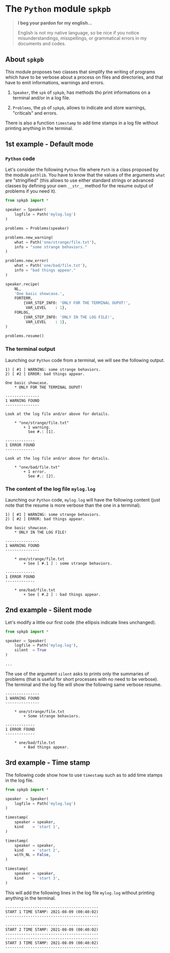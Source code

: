The `Python` module `spkpb`
===========================


> **I beg your pardon for my english...**
>
> English is not my native language, so be nice if you notice misunderstandings, misspellings, or grammatical errors in my documents and codes.


About `spkpb`
-------------

This module proposes two classes that simplify the writing of programs which have to be verbose about a process on files and directories, and that have to emit informations, warnings and errors.

  1. `Speaker`, the `spk` of `spkpb`, has methods tho print informations on a terminal and/or in a log file.
  
  1. `Problems`, the `pb` of `spkpb`, allows to indicate and store warnings, "criticals" and errors.


There is also a function `timestamp` to add time stamps in a log file without printing anything in the terminal.


1st example - Default mode
--------------------------

### `Python` code

Let's consider the following `Python` file where `Path` is a class proposed by the module `pathlib`. You have to know that the values of the arguments ``what`` are "stringified" (this allows to use either standard strings or advanced classes by defining your own ``__str__`` method for the resume output of problems if you need it).

```python
from spkpb import *

speaker = Speaker(
    logfile = Path('mylog.log')
)

problems = Problems(speaker)

problems.new_warning(
    what = Path('one/strange/file.txt'),
    info = "some strange behaviors."
)

problems.new_error(
    what = Path('one/bad/file.txt'),
    info = "bad things appear."
)

speaker.recipe(
    NL,
    'One basic showcase.',
    FORTERM,
        {VAR_STEP_INFO: 'ONLY FOR THE TERMINAL OUPUT!',
         VAR_LEVEL    : 1},
    FORLOG,
        {VAR_STEP_INFO: 'ONLY IN THE LOG FILE!',
         VAR_LEVEL    : 1},
)
    
problems.resume()
```

### The terminal output

Launching our `Python` code from a terminal, we will see the following output.

```
1) [ #1 ] WARNING: some strange behaviors.
2) [ #2 ] ERROR: bad things appear.

One basic showcase.
    * ONLY FOR THE TERMINAL OUPUT!

---------------
1 WARNING FOUND
---------------

Look at the log file and/or above for details.

    * "one/strange/file.txt"
        + 1 warning.
          See #.: [1].

-------------
1 ERROR FOUND
-------------

Look at the log file and/or above for details.

    * "one/bad/file.txt"
        + 1 error.
          See #.: [2].
```


### The content of the log file `mylog.log`

Launching our `Python` code, `mylog.log` will have the following content (just note that the resume is more verbose than the one in a terminal).


```
1) [ #1 ] WARNING: some strange behaviors.
2) [ #2 ] ERROR: bad things appear.

One basic showcase.
    * ONLY IN THE LOG FILE!

---------------
1 WARNING FOUND
---------------

    * one/strange/file.txt
        + See [ #.1 ] : some strange behaviors.

-------------
1 ERROR FOUND
-------------

    * one/bad/file.txt
        + See [ #.2 ] : bad things appear.
```


2nd example - Silent mode
-------------------------

Let's modify a little our first code (the ellipsis indicate lines unchanged).

```python
from spkpb import *

speaker = Speaker(
    logfile = Path('mylog.log'),
    silent  = True
)

...
```

The use of the argument ``silent`` asks to prints only the summaries of problems (that is useful for short processes with no need to be verbose). The terminal and the log file will show the following same verbose resume.

```
---------------
1 WARNING FOUND
---------------

    * one/strange/file.txt
        + Some strange behaviors.

-------------
1 ERROR FOUND
-------------

    * one/bad/file.txt
        + Bad things appear.
```


3rd example - Time stamp
------------------------

The following code show how to use `timestamp` such as to add time stamps in the log file.

```python
from spkpb import *

speaker  = Speaker(
    logfile = Path('mylog.log')
)

timestamp(
    speaker = speaker,
    kind    = 'start 1',
)

timestamp(
    speaker = speaker,
    kind    = 'start 2',
    with_NL = False,
)

timestamp(
    speaker = speaker,
    kind    = 'start 3',
)
```

This will add the following lines in the log file `mylog.log` without printing anything in the terminal.

```
-----------------------------------------
START 1 TIME STAMP: 2021-08-09 (00:40:02)
-----------------------------------------

-----------------------------------------
START 2 TIME STAMP: 2021-08-09 (00:40:02)
-----------------------------------------
-----------------------------------------
START 3 TIME STAMP: 2021-08-09 (00:40:02)
-----------------------------------------

```


<!-- :tutorial-START: -->
<!-- :tutorial-END: -->


<!-- :version-START: -->
<!-- :version-END: -->

